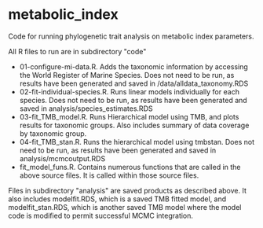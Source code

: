 # metabolic_index
Code for running phylogenetic trait analysis on metabolic index parameters.

All R files to run are in subdirectory "code"
- 01-configure-mi-data.R.  Adds the taxonomic information by accessing the World Register of Marine Species.  Does not need to be run, as results have been generated and saved in /data/alldata_taxonomy.RDS
- 02-fit-individual-species.R. Runs linear models individually for each species.  Does not need to be run, as results have been generated and saved in analysis/species_estimates.RDS
- 03-fit_TMB_model.R.  Runs Hierarchical model using TMB, and plots results for taxonomic groups. Also includes summary of data coverage by taxonomic group.
- 04-fit_TMB_stan.R.  Runs the hierarchical model using tmbstan.  Does not need to be run, as results have been generated and saved in analysis/mcmcoutput.RDS
- fit_model_funs.R.  Contains numerous functions that are called in the above source files.  It is called within those source files.

Files in subdirectory "analysis" are saved products as described above.  It also includes modelfit.RDS, which is a saved TMB fitted  model, and modelfit_stan.RDS, which is another saved TMB model where the model code is modified to permit successful MCMC integration.
